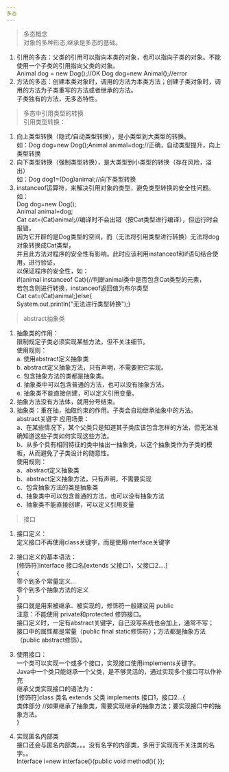 ```yaml
---
多态
---  
```

> 多态概念  
对象的多种形态,继承是多态的基础。  
1. 引用的多态：父类的引用可以指向本类的对象，也可以指向子类的对象。不能使用一个子类的引用指向父类的对象。  
Animal dog = new Dog();//OK    Dog dog=new Animal();//error  
2. 方法的多态：创建本类对象时，调用的方法为本类方法；创建子类对象时，调用的方法为子类重写的方法或者继承的方法。  
子类独有的方法，无多态特性。  

> 多态中引用类型的转换  
引用类型转换：  
1. 向上类型转换（隐式/自动类型转换），是小类型到大类型的转换。  
如：Dog dog=new Dog();Animal animal=dog;//正确，自动类型提升，向上类型转换  
2. 向下类型转换（强制类型转换），是大类型到小类型的转换（存在风险，溢出）  
如：Dog dog1=(Dog)animal;//向下类型转换  
3. instanceof运算符，来解决引用对象的类型，避免类型转换的安全性问题。如：  
Dog dog=new Dog();  
Animal animal=dog;  
Cat cat=(Cat)animal;//编译时不会出错（按Cat类型进行编译），但运行时会报错，  
因为它开辟的是Dog类型的空间，而（无法将引用类型进行转换）无法将dog对象转换成Cat类型，  
并且此方法对程序的安全性有影响。此时应该利用instanceof和if语句结合使用，进行验证，  
以保证程序的安全性，如：  
if(animal instanceof Cat){//判断animal类中是否包含Cat类型的元素，  
若包含则进行转换，instanceof返回值为布尔类型  
Cat cat=(Cat)animal;}else{  
System.out.println("无法进行类型转换");}  

> abstract抽象类  
1. 抽象类的作用：  
           限制规定子类必须实现某些方法，但不关注细节。  
           使用规则：  
              a. 使用abstract定义抽象类  
              b. abstract定义抽象方法，只有声明，不需要把它实现。  
              c. 包含抽象方法的类都是抽象类。  
              d. 抽象类中可以包含普通的方法，也可以没有抽象方法。  
              e. 抽象类不能直接创建，可以定义引用变量。  
 2. 抽象方法没有方法体，就用分号结束。  
 3. 抽象类：重在抽，抽取约束的作用。子类会自动继承抽象中的方法。  
 abstract关键字
应用场景：  
   a、在某些情况下，某个父类只是知道其子类应该包含怎样的方法，但无法准确知道这些子类如何实现这些方法。  
   b、从多个具有相同特征的类中抽出一抽象类，以这个抽象类作为子类的模板，从而避免了子类设计的随意性。  
使用规则：  
   a、abstract定义抽象类  
   b、abstract定义抽象方法，只有声明，不需要实现  
   c、包含抽象方法的类是抽象类  
   d、抽象类中可以包含普通的方法，也可以没有抽象方法  
   e、抽象类不能直接创建，可以定义引用变量  
 
 > 接口  
1. 接口定义：  
           定义接口不再使用class关键字，而是使用interface关键字  
2. 接口定义的基本语法：  
           [修饰符]interface 接口名[extends 父接口1，父接口2....]  
           {  
           零个到多个常量定义...  
           零个到多个抽象方法的定义  
           }  
           接口就是用来被继承、被实现的，修饰符一般建议用 public  
           注意：不能使用 private和protected 修饰接口。  
           接口定义时，一定有abstract关键字，自己没写系统也会加上，通常不写；  
           接口中的属性都是常量（public final static修饰符）；方法都是抽象方法（public abstract修饰）。  

3. 使用接口：  
  一个类可以实现一个或多个接口，实现接口使用implements关键字。  
  Java中一个类只能继承一个父类，是不够灵活的，通过实现多个接口可以作补充  
  继承父类实现接口的语法为：  
  [修饰符]class 类名 extends 父类 implements 接口1，接口2...{  
  类体部分  //如果继承了抽象类，需要实现继承的抽象方法；要实现接口中的抽象方法。  
  }  
4. 实现匿名内部类  
           接口还会与匿名内部类。。。没有名字的内部类，多用于实现而不关注类的名字。。  
           Interface i=new interface(){public void method(){  }};  
